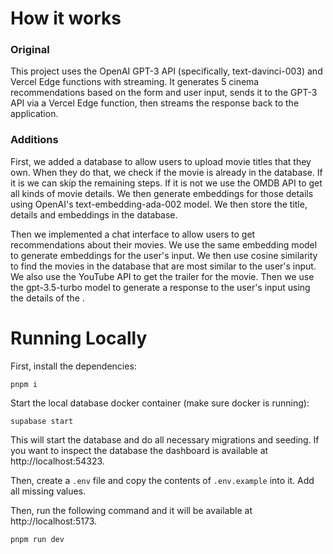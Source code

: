 # How it works

### Original

This project uses the OpenAI GPT-3 API (specifically, text-davinci-003) and Vercel Edge functions with streaming. 
It generates 5 cinema recommendations based on the form and user input, sends it to the GPT-3 API via a Vercel Edge function, 
then streams the response back to the application.

### Additions

First, we added a database to allow users to upload movie titles that they own. 
When they do that, we check if the movie is already in the database. If it is we can skip the remaining steps.
If it is not we use the OMDB API to get all kinds of movie details.
We then generate embeddings for those details using OpenAI's text-embedding-ada-002 model.
We then store the title, details and embeddings in the database.

Then we implemented a chat interface to allow users to get recommendations about their movies.
We use the same embedding model to generate embeddings for the user's input.
We then use cosine similarity to find the movies in the database that are most similar to the user's input.
We also use the YouTube API to get the trailer for the movie.
Then we use the gpt-3.5-turbo model to generate a response to the user's input using the details of the .

# Running Locally

First, install the dependencies:

`pnpm i`

Start the local database docker container (make sure docker is running):

`supabase start`

This will start the database and do all necessary migrations and seeding.
If you want to inspect the database the dashboard is available at http://localhost:54323.

Then, create a `.env` file and copy the contents of `.env.example` into it.
Add all missing values.

Then, run the following command and it will be available at http://localhost:5173.

`pnpm run dev`
